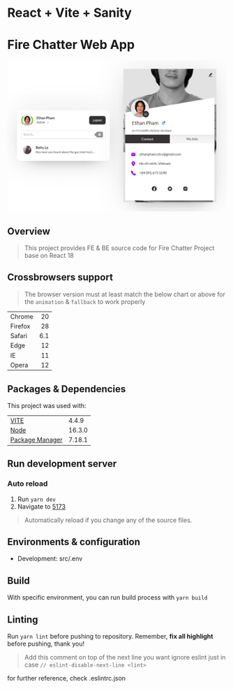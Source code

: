 # React + Vite + Sanity

# Fire Chatter Web App

![Fire Chatter](public/readme.png)

## Overview

> This project provides FE & BE source code for Fire Chatter Project base on React 18

## Crossbrowsers support

> The browser version must at least match the below chart or above for the `animation` & `fallback` to work properly

|         |     |
| ------- | --: |
| Chrome  |  20 |
| Firefox |  28 |
| Safari  | 6.1 |
| Edge    |  12 |
| IE      |  11 |
| Opera   |  12 |

## Packages & Dependencies

This project was used with:

|                                                      |        |
| ---------------------------------------------------- | ------ |
| [VITE](https://github.com/vitejs/vite)               | 4.4.9  |
| [Node](https://nodejs.org/)                          | 16.3.0 |
| [Package Manager](https://www.npmjs.com/package/npm) | 7.18.1 |

## Run development server

### Auto reload

1. Run `yarn dev`
2. Navigate to [5173](http://localhost:5173/)

> Automatically reload if you change any of the source files.

## Environments & configuration

- Development: src/.env

## Build

With specific environment, you can run build process with `yarn build`

## Linting

Run `yarn lint` before pushing to repository. Remember, **fix all highlight** before pushing, thank you!

> Add this comment on top of the next line you want ignore eslint just in case
> `// eslint-disable-next-line <lint>`

for further reference, check .eslintrc.json
